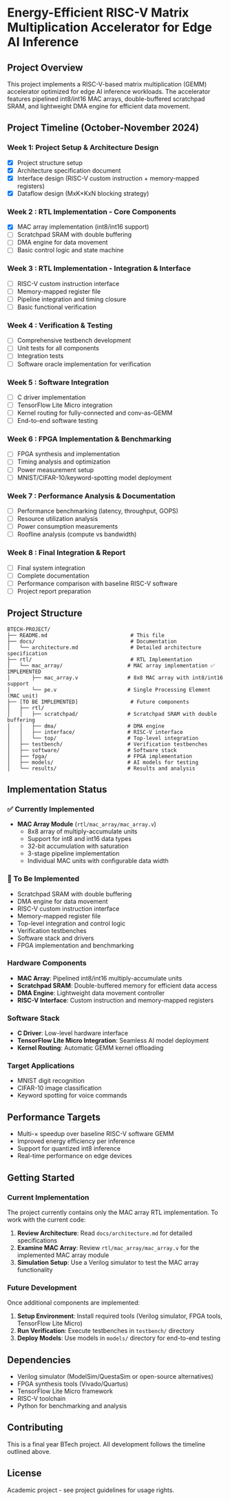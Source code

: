 # Energy-Efficient RISC-V Matrix Multiplication Accelerator for Edge AI Inference

## Project Overview
This project implements a RISC-V-based matrix multiplication (GEMM) accelerator optimized for edge AI inference workloads. The accelerator features pipelined int8/int16 MAC arrays, double-buffered scratchpad SRAM, and lightweight DMA engine for efficient data movement.

## Project Timeline (October-November 2024)

### Week 1: Project Setup & Architecture Design
- [x] Project structure setup
- [x] Architecture specification document
- [x] Interface design (RISC-V custom instruction + memory-mapped registers)
- [x] Dataflow design (MxK×KxN blocking strategy)

### Week 2 : RTL Implementation - Core Components
- [x] MAC array implementation (int8/int16 support)
- [ ] Scratchpad SRAM with double buffering
- [ ] DMA engine for data movement
- [ ] Basic control logic and state machine

### Week 3 : RTL Implementation - Integration & Interface
- [ ] RISC-V custom instruction interface
- [ ] Memory-mapped register file
- [ ] Pipeline integration and timing closure
- [ ] Basic functional verification

### Week 4 : Verification & Testing
- [ ] Comprehensive testbench development
- [ ] Unit tests for all components
- [ ] Integration tests
- [ ] Software oracle implementation for verification

### Week 5 : Software Integration
- [ ] C driver implementation
- [ ] TensorFlow Lite Micro integration
- [ ] Kernel routing for fully-connected and conv-as-GEMM
- [ ] End-to-end software testing

### Week 6 : FPGA Implementation & Benchmarking
- [ ] FPGA synthesis and implementation
- [ ] Timing analysis and optimization
- [ ] Power measurement setup
- [ ] MNIST/CIFAR-10/keyword-spotting model deployment

### Week 7 : Performance Analysis & Documentation
- [ ] Performance benchmarking (latency, throughput, GOPS)
- [ ] Resource utilization analysis
- [ ] Power consumption measurements
- [ ] Roofline analysis (compute vs bandwidth)

### Week 8 : Final Integration & Report
- [ ] Final system integration
- [ ] Complete documentation
- [ ] Performance comparison with baseline RISC-V software
- [ ] Project report preparation

## Project Structure

```
BTECH-PROJECT/
├── README.md                           # This file
├── docs/                               # Documentation
│   └── architecture.md                 # Detailed architecture specification
├── rtl/                                # RTL Implementation
│   └── mac_array/                     # MAC array implementation ✅ IMPLEMENTED
│       ├── mac_array.v                # 8x8 MAC array with int8/int16 support
│       └── pe.v                       # Single Processing Element (MAC unit)
├── [TO BE IMPLEMENTED]                 # Future components
│   ├── rtl/
│   │   ├── scratchpad/                # Scratchpad SRAM with double buffering
│   │   ├── dma/                       # DMA engine
│   │   ├── interface/                 # RISC-V interface
│   │   └── top/                       # Top-level integration
│   ├── testbench/                     # Verification testbenches
│   ├── software/                      # Software stack
│   ├── fpga/                          # FPGA implementation
│   ├── models/                        # AI models for testing
│   └── results/                       # Results and analysis
```

## Implementation Status

### ✅ Currently Implemented
- **MAC Array Module** (`rtl/mac_array/mac_array.v`)
  - 8x8 array of multiply-accumulate units
  - Support for int8 and int16 data types
  - 32-bit accumulation with saturation
  - 3-stage pipeline implementation
  - Individual MAC units with configurable data width

### 🚧 To Be Implemented
- Scratchpad SRAM with double buffering
- DMA engine for data movement
- RISC-V custom instruction interface
- Memory-mapped register file
- Top-level integration and control logic
- Verification testbenches
- Software stack and drivers
- FPGA implementation and benchmarking

### Hardware Components
- **MAC Array**: Pipelined int8/int16 multiply-accumulate units
- **Scratchpad SRAM**: Double-buffered memory for efficient data access
- **DMA Engine**: Lightweight data movement controller
- **RISC-V Interface**: Custom instruction and memory-mapped registers

### Software Stack
- **C Driver**: Low-level hardware interface
- **TensorFlow Lite Micro Integration**: Seamless AI model deployment
- **Kernel Routing**: Automatic GEMM kernel offloading

### Target Applications
- MNIST digit recognition
- CIFAR-10 image classification
- Keyword spotting for voice commands

## Performance Targets
- Multi-× speedup over baseline RISC-V software GEMM
- Improved energy efficiency per inference
- Support for quantized int8 inference
- Real-time performance on edge devices

## Getting Started

### Current Implementation
The project currently contains only the MAC array RTL implementation. To work with the current code:

1. **Review Architecture**: Read `docs/architecture.md` for detailed specifications
2. **Examine MAC Array**: Review `rtl/mac_array/mac_array.v` for the implemented MAC array module
3. **Simulation Setup**: Use a Verilog simulator to test the MAC array functionality

### Future Development
Once additional components are implemented:
1. **Setup Environment**: Install required tools (Verilog simulator, FPGA tools, TensorFlow Lite Micro)
2. **Run Verification**: Execute testbenches in `testbench/` directory
3. **Deploy Models**: Use models in `models/` directory for end-to-end testing

## Dependencies
- Verilog simulator (ModelSim/QuestaSim or open-source alternatives)
- FPGA synthesis tools (Vivado/Quartus)
- TensorFlow Lite Micro framework
- RISC-V toolchain
- Python for benchmarking and analysis

## Contributing
This is a final year BTech project. All development follows the timeline outlined above.

## License
Academic project - see project guidelines for usage rights.
